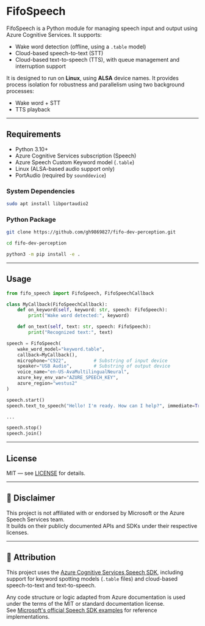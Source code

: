 # FifoSpeech

FifoSpeech is a Python module for managing speech input and output using Azure Cognitive Services. It supports:

- Wake word detection (offline, using a `.table` model)
- Cloud-based speech-to-text (STT)
- Cloud-based text-to-speech (TTS), with queue management and interruption support

It is designed to run on **Linux**, using **ALSA** device names. It provides process isolation for robustness and parallelism using two background processes:
  - Wake word + STT
  - TTS playback

---

## Requirements

- Python 3.10+
- Azure Cognitive Services subscription (Speech)
- Azure Speech Custom Keyword model (`.table`)
- Linux (ALSA-based audio support only)
- PortAudio (required by `sounddevice`)

### System Dependencies

```bash
sudo apt install libportaudio2
```

### Python Package

```bash
git clone https://github.com/gh9869827/fifo-dev-perception.git

cd fifo-dev-perception

python3 -m pip install -e .
```

---

## Usage

```python
from fifo_speech import FifoSpeech, FifoSpeechCallback

class MyCallback(FifoSpeechCallback):
    def on_keyword(self, keyword: str, speech: FifoSpeech):
        print("Wake word detected:", keyword)

    def on_text(self, text: str, speech: FifoSpeech):
        print("Recognized text:", text)

speech = FifoSpeech(
    wake_word_model="keyword.table",
    callback=MyCallback(),
    microphone="C922",          # Substring of input device
    speaker="USB Audio",        # Substring of output device
    voice_name="en-US-AvaMultilingualNeural",
    azure_key_env_var="AZURE_SPEECH_KEY",
    azure_region="westus2"
)

speech.start()
speech.text_to_speech("Hello! I'm ready. How can I help?", immediate=True)

...

speech.stop()
speech.join()
```

---

## License

MIT — see [LICENSE](../../LICENSE) for details.

---

## 📄 Disclaimer

This project is not affiliated with or endorsed by Microsoft or the Azure Speech Services team.  
It builds on their publicly documented APIs and SDKs under their respective licenses.

---

## 📄 Attribution

This project uses the [Azure Cognitive Services Speech SDK](https://learn.microsoft.com/azure/cognitive-services/speech-service/),
including support for keyword spotting models (`.table` files) and cloud-based speech-to-text and text-to-speech.

Any code structure or logic adapted from Azure documentation is used under the terms of the MIT or standard documentation license.  
See [Microsoft's official Speech SDK examples](https://github.com/Azure-Samples/cognitive-services-speech-sdk) for reference implementations.

